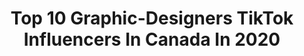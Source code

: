 ---
title: Top 10 Graphic-Designers TikTok Influencers In Canada In 2020
description: >-
  Find top graphic-designers TikTok influencers in Canada in 2020. Most popular hashtags: #graphicdesign #sidehustle #covid19 #coronavirus.
platform: TikTok
profiles:
  - username: "campbelljbaron"
    fullname: >-
      Campbell Baron
    location: "Canada"
    followers: 15768
    engagement: 913
    commentsToLikes: 0.028161
    id: cka0zbvq7evuy0i78mfvwmj6b
    verified: false
    hashtags: "#investing, #seashells, #money, #answers"
  - username: "laurenmmoore"
    fullname: >-
      Lauren Moore
    location: "Canada"
    followers: 89976
    engagement: 1700
    commentsToLikes: 0.042079
    id: ck806yxusn7ai0j786qnkldml
    verified: false
    hashtags: "#lookalikes, #birthdays, #singing, #wipeitdown"
  - username: "steven.van"
    fullname: >-
      Steven Van
    location: "Canada"
    followers: 22816
    engagement: 781
    commentsToLikes: 0.079522
    id: ck9v272askd630j7868o56mq5
    verified: false
    hashtags: "#turks, #insatgram, #oddfuture, #edits"
  - username: "rydubs"
    fullname: >-
      Ryan Dubs
    location: "Canada"
    followers: 45882
    engagement: 483
    commentsToLikes: 0.032842
    id: ck9bxqhdwmpz70j780szuz2c4
    verified: false
    hashtags: "#kardashians, #facialmask, #sinlings, #thesims"
  - username: "holdthebeef"
    fullname: >-
      Ball Blart Ball Bop
    location: "Canada"
    followers: 6739
    engagement: 1148
    commentsToLikes: 0.032627
    id: ckajk9er0p4x60i78pd5i676d
    verified: false
    hashtags: "#homeproject, #artchallenge, #theboys, #spraypaintart"
  - username: "dopechief"
    fullname: >-
      Dope Chief
    location: "Canada"
    followers: 39047
    engagement: 1633
    commentsToLikes: 0.015246
    id: ck8qhxhw16vyc0j780b52kb8v
    verified: false
    hashtags: "#happyathome, #animations, #whenyourealize, #creative"
  - username: "donsamhazan"
    fullname: >-
      DonHaze
    location: "Canada"
    followers: 31068
    engagement: 412
    commentsToLikes: 0.026013
    id: ck7zp8f7lnto40j78jnksq1lj
    verified: false
    hashtags: "#ecommerce, #growup, #balcony, #thriftingfinds"
  - username: "dillon.kydd"
    fullname: >-
      dillon 
    location: "Canada"
    followers: 8787
    engagement: 959
    commentsToLikes: 0.012179
    id: ck8kg0jx5ge3w0j78himdm2ky
    verified: false
    hashtags: "#mustang, #girl, #winter, #tiktokcovers"
---